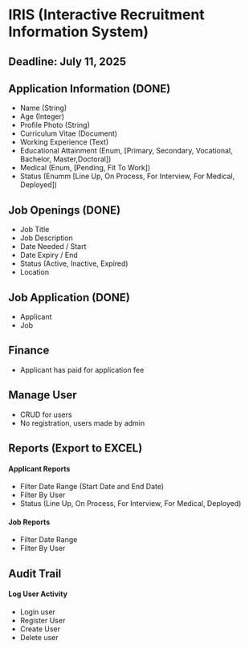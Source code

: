 # IRIS (Interactive Recruitment Information System)

## Deadline: July 11, 2025

## Application Information (DONE)

-   Name (String)
-   Age (Integer)
-   Profile Photo (String)
-   Curriculum Vitae (Document)
-   Working Experience (Text)
-   Educational Attainment (Enum, [Primary, Secondary, Vocational, Bachelor, Master,Doctoral])
-   Medical (Enum, [Pending, Fit To Work])
-   Status (Enumm [Line Up, On Process, For Interview, For Medical, Deployed])

## Job Openings (DONE)

-   Job Title
-   Job Description
-   Date Needed / Start
-   Date Expiry / End
-   Status (Active, Inactive, Expired)
-   Location

## Job Application (DONE)

-   Applicant
-   Job

## Finance

-   Applicant has paid for application fee

## Manage User

-   CRUD for users
-   No registration, users made by admin

## Reports (Export to EXCEL)

#### Applicant Reports

-   Filter Date Range (Start Date and End Date)
-   Filter By User
-   Status (Line Up, On Process, For Interview, For Medical, Deployed)

#### Job Reports

-   Filter Date Range
-   Filter By User

## Audit Trail

#### Log User Activity

-   Login user
-   Register User
-   Create User
-   Delete user
